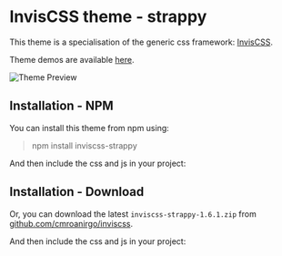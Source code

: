 # InvisCSS theme - strappy

This theme is a specialisation of the generic css framework: [InvisCSS](https://github.com/cmroanirgo/inviscss).

Theme demos are available [here](https://cmroanirgo.github.io/inviscss/demo/themes.html).

![Theme Preview](https://cmroanirgo.github.io/inviscss/demo/images/strappy-preview.png)


## Installation - NPM

You can install this theme from npm using:

> npm install inviscss-strappy

And then include the css and js in your project:

> <link rel="stylesheet" href="node_modules/inviscss-strappy/css/inviscss-strappy.min.css" media="all" type="text/css" />
> <script src="node_modules/inviscss-strappy/js/inviscss.min.js" type="text/javascript"></script>


## Installation - Download

<p>Or, you can download the latest <code>inviscss-strappy-1.6.1.zip</code> from <a href="https://github.com/cmroanirgo/inviscss/releases/latest"><i class="fa fa-github"></i> github.com/cmroanirgo/inviscss</a>.</p>

And then include the css and js in your project:

> <link rel="stylesheet" href="css/inviscss-strappy.min.css" media="all" type="text/css" />
> <script src="js/inviscss.min.js" type="text/javascript"></script>


